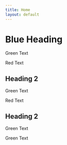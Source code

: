 ```yaml
---
title: Home
layout: default
---
```



<h1 class="blue">Blue Heading</h1>
<p class="green">Green Text</p>
<p class="violet">Red Text</p>
<h2>Heading 2</h2>
<p class="green">Green Text</p>
<p class="violet">Red Text</p>
<h2>Heading 2</h2>
<p class="green">Green Text</p>
<p class="green">Green Text</p>


